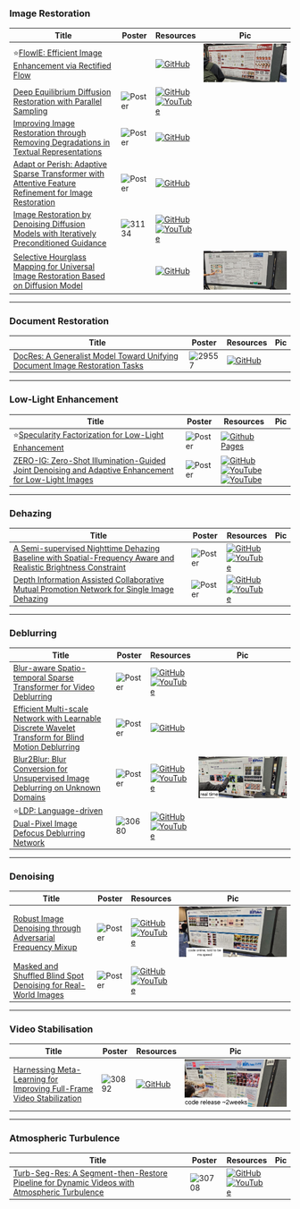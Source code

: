 ### Image Restoration
|Title|Poster|Resources|Pic|
|------|------|------|------|
| ⭐[FlowIE: Efficient Image Enhancement via Rectified Flow](https://openaccess.thecvf.com/content/CVPR2024/html/Zhu_FlowIE_Efficient_Image_Enhancement_via_Rectified_Flow_CVPR_2024_paper.html) | | [![GitHub](https://img.shields.io/github/stars/EternalEvan/FlowIE?style=social)](https://github.com/EternalEvan/FlowIE)| ![Pic](https://github.com/HeChengHui/CVPR2024/blob/main/Papers/Topics/Image%20Restoration/assets/WhatsApp%20Image%202024-07-03%20at%2015.09.13.jpeg)
| [Deep Equilibrium Diffusion Restoration with Parallel Sampling ](https://openaccess.thecvf.com/content/CVPR2024/html/Cao_Deep_Equilibrium_Diffusion_Restoration_with_Parallel_Sampling_CVPR_2024_paper.html)| ![Poster](https://github.com/HeChengHui/CVPR2024/blob/main/Papers/Topics/Image%20Restoration/assets/31759.png) | [![GitHub](https://img.shields.io/github/stars/caojiezhang/DeqIR?style=social)](https://github.com/caojiezhang/DeqIR)<br> [![YouTube](https://img.shields.io/badge/YouTube-%23FF0000.svg?style=for-the-badge&logo=YouTube&logoColor=white)](https://www.youtube.com/watch?v=0D_iZe8sXV0)
| [Improving Image Restoration through Removing Degradations in Textual Representations ](https://openaccess.thecvf.com/content/CVPR2024/html/Lin_Improving_Image_Restoration_through_Removing_Degradations_in_Textual_Representations_CVPR_2024_paper.html)| ![Poster](https://github.com/HeChengHui/CVPR2024/blob/main/Papers/Topics/Image%20Restoration/assets/31484.png) | [![GitHub](https://img.shields.io/github/stars/mrluin/TextualDegRemoval?style=social)](https://github.com/mrluin/TextualDegRemoval)
| [Adapt or Perish: Adaptive Sparse Transformer with Attentive Feature Refinement for Image Restoration ](https://openaccess.thecvf.com/content/CVPR2024/html/Zhou_Adapt_or_Perish_Adaptive_Sparse_Transformer_with_Attentive_Feature_Refinement_CVPR_2024_paper.html)| ![Poster](https://cvpr.thecvf.com/media/PosterPDFs/CVPR%202024/29906.png?t=1717317183.528626) | [![GitHub](https://img.shields.io/github/stars/joshyZhou/AST?style=social)](https://github.com/joshyZhou/AST)
| [Image Restoration by Denoising Diffusion Models with Iteratively Preconditioned Guidance ](https://openaccess.thecvf.com/content/CVPR2024/html/Garber_Image_Restoration_by_Denoising_Diffusion_Models_with_Iteratively_Preconditioned_Guidance_CVPR_2024_paper.html)| ![31134](https://github.com/HeChengHui/CVPR2024/assets/84503515/fc3ebd93-f4a7-4b3e-a23a-7ceacb790093)| [![GitHub](https://img.shields.io/github/stars/tirer-lab/DDPG?style=social)](https://github.com/tirer-lab/DDPG) <br> [![YouTube](https://img.shields.io/badge/YouTube-%23FF0000.svg?style=for-the-badge&logo=YouTube&logoColor=white)](https://www.youtube.com/watch?v=osHX3yGJOUc)
| [Selective Hourglass Mapping for Universal Image Restoration Based on Diffusion Model ](https://openaccess.thecvf.com/content/CVPR2024/html/Zheng_Selective_Hourglass_Mapping_for_Universal_Image_Restoration_Based_on_Diffusion_CVPR_2024_paper.html)| | [![GitHub](https://img.shields.io/github/stars/iSEE-Laboratory/DiffUIR?style=social)](https://github.com/iSEE-Laboratory/DiffUIR)|![Pic](https://github.com/HeChengHui/CVPR2024/blob/main/Papers/Topics/Image%20Restoration/assets/WhatsApp%20Image%202024-07-10%20at%2023.40.30.jpeg)

---

### Document Restoration
|Title|Poster|Resources|Pic|
|------|------|------|------|
| [DocRes: A Generalist Model Toward Unifying Document Image Restoration Tasks ](https://openaccess.thecvf.com/content/CVPR2024/html/Zhang_DocRes_A_Generalist_Model_Toward_Unifying_Document_Image_Restoration_Tasks_CVPR_2024_paper.html)| ![29557](https://github.com/HeChengHui/CVPR2024/assets/84503515/a1f6c4d8-5cf7-46df-8618-78bf942116f2)| [![GitHub](https://img.shields.io/github/stars/ZZZHANG-jx/DocRes?style=social)](https://github.com/ZZZHANG-jx/DocRes)

---

### Low-Light Enhancement
|Title|Poster|Resources|Pic|
|------|------|------|------|
| ⭐[Specularity Factorization for Low-Light Enhancement ](https://openaccess.thecvf.com/content/CVPR2024/html/Saini_Specularity_Factorization_for_Low-Light_Enhancement_CVPR_2024_paper.html) | ![Poster](https://github.com/HeChengHui/CVPR2024/blob/main/Papers/Topics/Image%20Restoration/assets/31007.png) | [![Github Pages](https://img.shields.io/badge/github%20pages-121013?style=for-the-badge&logo=github&logoColor=white)](https://sophont01.github.io/data/projects/RSFNet/)| 
| [ZERO-IG: Zero-Shot Illumination-Guided Joint Denoising and Adaptive Enhancement for Low-Light Images ](https://openaccess.thecvf.com/content/CVPR2024/html/Shi_ZERO-IG_Zero-Shot_Illumination-Guided_Joint_Denoising_and_Adaptive_Enhancement_for_Low-Light_CVPR_2024_paper.html)| ![Poster](https://github.com/HeChengHui/CVPR2024/blob/main/Papers/Topics/Image%20Restoration/assets/30262.png) | [![GitHub](https://img.shields.io/github/stars/Doyle59217/ZeroIG?style=social)](https://github.com/Doyle59217/ZeroIG)<br> [![YouTube](https://img.shields.io/badge/YouTube-%23FF0000.svg?style=for-the-badge&logo=YouTube&logoColor=white)](https://www.youtube.com/watch?v=Nerh7mq7qq8)<br> [![YouTube](https://img.shields.io/badge/YouTube-%23FF0000.svg?style=for-the-badge&logo=YouTube&logoColor=white)](https://www.youtube.com/watch?v=38jMdgqyDng)

---

### Dehazing
|Title|Poster|Resources|Pic|
|------|------|------|------|
| [A Semi-supervised Nighttime Dehazing Baseline with Spatial-Frequency Aware and Realistic Brightness Constraint ](https://openaccess.thecvf.com/content/CVPR2024/html/Cong_A_Semi-supervised_Nighttime_Dehazing_Baseline_with_Spatial-Frequency_Aware_and_Realistic_CVPR_2024_paper.html) | ![Poster](https://cvpr.thecvf.com/media/PosterPDFs/CVPR%202024/31865.png?t=1714357449.1005368) | [![GitHub](https://img.shields.io/github/stars/Xiaofeng-life/SFSNiD?style=social)](https://github.com/Xiaofeng-life/SFSNiD)<br> [![YouTube](https://img.shields.io/badge/YouTube-%23FF0000.svg?style=for-the-badge&logo=YouTube&logoColor=white)](https://www.youtube.com/watch?v=Z9KZDnGKUi4)
| [Depth Information Assisted Collaborative Mutual Promotion Network for Single Image Dehazing ](https://openaccess.thecvf.com/content/CVPR2024/html/Zhang_Depth_Information_Assisted_Collaborative_Mutual_Promotion_Network_for_Single_Image_CVPR_2024_paper.html)| ![Poster](https://cvpr.thecvf.com/media/PosterPDFs/CVPR%202024/29800.png?t=1716886426.2519374) | [![GitHub](https://img.shields.io/github/stars/zhoushen1/DIACMPN?style=social)](https://github.com/zhoushen1/DIACMPN)<br> [![YouTube](https://img.shields.io/badge/YouTube-%23FF0000.svg?style=for-the-badge&logo=YouTube&logoColor=white)](https://www.youtube.com/watch?v=PgC5iKv0US4)

---

### Deblurring
|Title|Poster|Resources|Pic|
|------|------|------|------|
| [Blur-aware Spatio-temporal Sparse Transformer for Video Deblurring  ](https://openaccess.thecvf.com/content/CVPR2024/html/Zhang_Blur-aware_Spatio-temporal_Sparse_Transformer_for_Video_Deblurring_CVPR_2024_paper.html)| ![Poster](https://cvpr.thecvf.com/media/PosterPDFs/CVPR%202024/30677.png?t=1716898909.9325092) | [![GitHub](https://img.shields.io/github/stars/huicongzhang/BSSTNet?style=social)](https://github.com/huicongzhang/BSSTNet)<br> [![YouTube](https://img.shields.io/badge/YouTube-%23FF0000.svg?style=for-the-badge&logo=YouTube&logoColor=white)](https://www.youtube.com/watch?v=E5ccs75YJpc)
| [Efficient Multi-scale Network with Learnable Discrete Wavelet Transform for Blind Motion Deblurring ](https://openaccess.thecvf.com/content/CVPR2024/html/Gao_Efficient_Multi-scale_Network_with_Learnable_Discrete_Wavelet_Transform_for_Blind_CVPR_2024_paper.html)| ![Poster](https://github.com/HeChengHui/CVPR2024/blob/main/Papers/Topics/Image%20Restoration/assets/29748.png)| [![GitHub](https://img.shields.io/github/stars/thqiu0419/MLWNet?style=social)](https://github.com/thqiu0419/MLWNet)
| [Blur2Blur: Blur Conversion for Unsupervised Image Deblurring on Unknown Domains ](https://openaccess.thecvf.com/content/CVPR2024/html/Pham_Blur2Blur_Blur_Conversion_for_Unsupervised_Image_Deblurring_on_Unknown_Domains_CVPR_2024_paper.html)| ![Poster](https://github.com/HeChengHui/CVPR2024/blob/main/Papers/Topics/Image%20Restoration/assets/31281.png) | [![GitHub](https://img.shields.io/github/stars/VinAIResearch/Blur2Blur?style=social)](https://github.com/VinAIResearch/Blur2Blur)<br> [![YouTube](https://img.shields.io/badge/YouTube-%23FF0000.svg?style=for-the-badge&logo=YouTube&logoColor=white)](https://www.youtube.com/watch?v=CMjxtElp9g4)| ![Pic](https://github.com/HeChengHui/CVPR2024/blob/main/Papers/Topics/Image%20Restoration/assets/WhatsApp%20Image%202024-07-03%20at%2015.42.32.jpeg)
| ⭐[LDP: Language-driven Dual-Pixel Image Defocus Deblurring Network ](https://openaccess.thecvf.com/content/CVPR2024/html/Yang_LDP_Language-driven_Dual-Pixel_Image_Defocus_Deblurring_Network_CVPR_2024_paper.html)|![30680](https://github.com/HeChengHui/CVPR2024/assets/84503515/70969d3c-0958-462e-b5b7-708fe2edbb7d)| [![GitHub](https://img.shields.io/github/stars/noxsine/LDP?style=social)](https://github.com/noxsine/LDP)<br> [![YouTube](https://img.shields.io/badge/YouTube-%23FF0000.svg?style=for-the-badge&logo=YouTube&logoColor=white)](https://www.youtube.com/watch?v=Mcnxhhhtd6c)

---

### Denoising
|Title|Poster|Resources|Pic|
|------|------|------|------|
| [Robust Image Denoising through Adversarial Frequency Mixup](https://openaccess.thecvf.com/content/CVPR2024/html/Ryou_Robust_Image_Denoising_through_Adversarial_Frequency_Mixup_CVPR_2024_paper.html) | ![Poster](https://cvpr.thecvf.com/media/PosterPDFs/CVPR%202024/30677.png?t=1716898909.9325092) | [![GitHub](https://img.shields.io/github/stars/dhryougit/AFM?style=social)](https://github.com/dhryougit/AFM)<br> [![YouTube](https://img.shields.io/badge/YouTube-%23FF0000.svg?style=for-the-badge&logo=YouTube&logoColor=white)](https://www.youtube.com/watch?v=zQ0pwFSk7uo)| ![Pic](https://github.com/HeChengHui/CVPR2024/blob/main/Papers/Topics/Image%20Restoration/assets/WhatsApp%20Image%202024-07-03%20at%2015.33.14.jpeg)
|[ Masked and Shuffled Blind Spot Denoising for Real-World Images ](https://openaccess.thecvf.com/content/CVPR2024/html/Chihaoui_Masked_and_Shuffled_Blind_Spot_Denoising_for_Real-World_Images_CVPR_2024_paper.html)| ![Poster](https://cvpr.thecvf.com/media/PosterPDFs/CVPR%202024/31552.png?t=1717287533.879461) | [![GitHub](https://img.shields.io/github/stars/hamadichihaoui/mash?style=social)](https://github.com/hamadichihaoui/mash)<br> [![YouTube](https://img.shields.io/badge/YouTube-%23FF0000.svg?style=for-the-badge&logo=YouTube&logoColor=white)](https://www.youtube.com/watch?v=Hfde622TB-I)

---

### Video Stabilisation
|Title|Poster|Resources|Pic|
|------|------|------|------|
| [Harnessing Meta-Learning for Improving Full-Frame Video Stabilization ](https://openaccess.thecvf.com/content/CVPR2024/html/Ali_Harnessing_Meta-Learning_for_Improving_Full-Frame_Video_Stabilization_CVPR_2024_paper.html)| ![30892](https://github.com/HeChengHui/CVPR2024/assets/84503515/01b86541-d10f-41a1-85b8-deec3377281a)|[![GitHub](https://img.shields.io/github/stars/MKashifAli/MetaVideoStab?style=social)](https://github.com/MKashifAli/MetaVideoStab)| ![Pic](https://github.com/HeChengHui/CVPR2024/blob/main/Papers/Topics/Image%20Restoration/assets/WhatsApp%20Image%202024-07-04%20at%2017.54.31.jpeg)

---

### Atmospheric Turbulence
|Title|Poster|Resources|Pic|
|------|------|------|------|
| [Turb-Seg-Res: A Segment-then-Restore Pipeline for Dynamic Videos with Atmospheric Turbulence ](https://openaccess.thecvf.com/content/CVPR2024/html/Saha_Turb-Seg-Res_A_Segment-then-Restore_Pipeline_for_Dynamic_Videos_with_Atmospheric_Turbulence_CVPR_2024_paper.html)| ![30708](https://github.com/HeChengHui/CVPR2024/assets/84503515/19f71a59-8a3c-4ae1-b5f2-d2ca47366517)| [![GitHub](https://img.shields.io/github/stars/Riponcs/Turb-Seg-Res?style=social)](https://github.com/Riponcs/Turb-Seg-Res)<br> [![YouTube](https://img.shields.io/badge/YouTube-%23FF0000.svg?style=for-the-badge&logo=YouTube&logoColor=white)](https://www.youtube.com/watch?v=oM3vIO42gGE)
